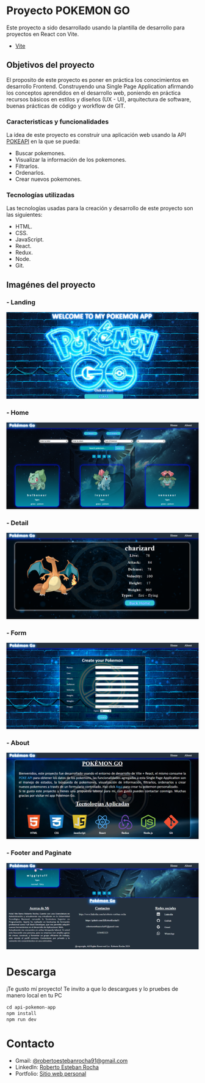 # Proyecto POKEMON GO

Este proyecto a sido desarrollado usando la plantilla de desarrollo para proyectos en React con Vite.

- [Vite](https://vitejs.dev/)

## Objetivos del proyecto

El proposito de este proyecto es poner en práctica los conocimientos en desarrollo Frontend. Construyendo una Single Page Application afirmando los conceptos aprendidos en el desarrollo web, poniendo en práctica recursos básicos en estilos y diseños (UX - UI), arquitectura de software, buenas prácticas de código y workflow de GIT.

### Caracteristicas y funcionalidades

La idea de este proyecto es construir una aplicación web usando la API [POKEAPI](https://pokeapi.co/) en la que se pueda:

- Buscar pokemones.
- Visualizar la información de los pokemones.
- Filtrarlos.
- Ordenarlos.
- Crear nuevos pokemones.

### Tecnologías utilizadas

Las tecnologías usadas para la creación y desarrollo de este proyecto son las siguientes:

- HTML.
- CSS.
- JavaScript.
- React.
- Redux.
- Node.
- Git.

## Imagénes del proyecto

### - Landing

![landing](src/assets/Imgs/Landing.png)

### - Home

![home](src/assets/Imgs/Home.png)

### - Detail

![detail](src/assets/Imgs/Detail.png)

### - Form

![form](src/assets/Imgs/Form.png)

### - About

![about](src/assets/Imgs/About.png)

### - Footer and Paginate

![footer](src/assets/Imgs/Footer.png)

# Descarga

¡Te gusto mí proyecto! Te invito a que lo descargues y lo pruebes de manero local en tu PC

```
cd api-pokemon-app
npm install
npm run dev
```
# Contacto

- Gmail: [@robertoestebanrocha91@gmail.com](https://www.google.com/intl/es-419/gmail/about/)
- LinkedIn: [Roberto Esteban Rocha](https://www.linkedin.com/in/roberto-esteban-rocha)
- Portfolio: [Sitio web personal](https://my-portfolio-iota-kohl-81.vercel.app/)
